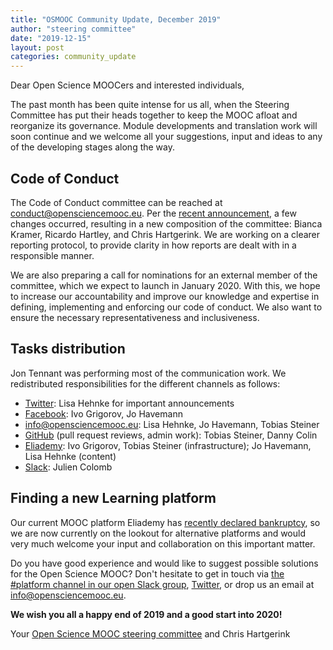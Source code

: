 ```yaml
---
title: "OSMOOC Community Update, December 2019"
author: "steering committee"
date: "2019-12-15"
layout: post
categories: community_update
---
```


Dear Open Science MOOCers and interested individuals,

The past month has been quite intense for us all, when the Steering Committee has put their heads together to keep the MOOC afloat and reorganize its governance. Module developments and translation work will soon continue and we welcome all your suggestions, input and ideas to any of the developing stages along the way.


## Code of Conduct

The Code of Conduct committee can be reached at <conduct@opensciencemooc.eu>. Per the [recent announcement](https://opensciencemooc.eu/statement/2019/11/15/official-sc-statement/), a few changes occurred, resulting in a new composition of the committee: Bianca Kramer, Ricardo Hartley, and Chris Hartgerink. We are working on a clearer reporting protocol, to provide clarity in how reports are dealt with in a responsible manner. 

We are also preparing a call for nominations for an external member of the committee, which we expect to launch in January 2020. With this, we hope to increase our accountability and improve our knowledge and expertise in defining, implementing and enforcing our code of conduct. We also want to ensure the necessary representativeness and inclusiveness. 


## Tasks distribution

Jon Tennant was performing most of the communication work. We redistributed responsibilities for the different channels as follows:

- [Twitter](https://twitter.com/opensciencemooc): Lisa Hehnke for important announcements
- [Facebook](https://facebook.com/opensciencemooc): Ivo Grigorov, Jo Havemann
- [info@opensciencemooc.eu](mailto:info@opensciencemooc.eu): Lisa Hehnke, Jo Havemann, Tobias Steiner
- [GitHub](https://github.com/OpenScienceMOOC) (pull request reviews, admin work): Tobias Steiner, Danny Colin
- [Eliademy](https://eliademy.com/opensciencemooc): Ivo Grigorov, Tobias Steiner (infrastructure); Jo Havemann, Lisa Hehnke (content)
- [Slack](https://openmooc-ers.slack.com): Julien Colomb


## Finding a new Learning platform

Our current MOOC platform Eliademy has [recently declared bankruptcy](https://blog.eliademy.com/2019/11/15/sad-news/), so we are now currently on the lookout for alternative platforms and would very much welcome your input and collaboration on this important matter. 

Do you have good experience and would like to suggest possible solutions for the Open Science MOOC? Don't hesitate to get in touch via [the #platform channel in our open Slack group](https://openmooc-ers.slack.com), [Twitter](https://twitter.com/OpenScienceMOOC/), or drop us an email at [info@opensciencemooc.eu](mailto:info@opensciencemooc.eu).


**We wish you all a happy end of 2019 and a good start into 2020!**

Your [Open Science MOOC steering committee](https://opensciencemooc.eu/people/) and Chris Hartgerink

